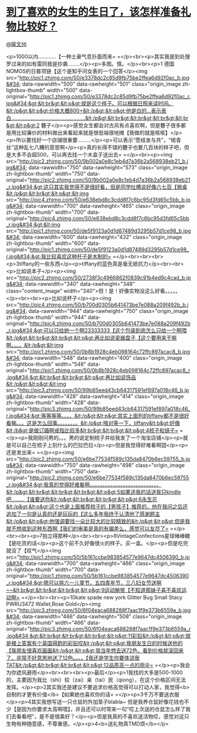
#  [到了喜欢的女生的生日了，该怎样准备礼物比较好？](https://zhihu.com/questions/22653346)



[@喻文州](https://zhihu.com/people/1d668e22666a6a19db7eb7de39ee5d2d)

&lt;p&gt;1000以内…………【一种土豪气息扑面而来= =&lt;/p&gt;&lt;br&gt;&lt;p&gt;其实我是到处搜罗过来的如有雷同我是抄袭........&lt;/p&gt;&lt;p&gt;多图。慎。&lt;/p&gt;&lt;br&gt;&lt;p&gt;1 德国NOMOS的日晷项链【这个是知乎问女表的一个回答&lt;/p&gt;&lt;img src=&#34;http://pic1.zhimg.com/50/e3378dc2c85d9fb75be2ffea6d92f0ac_b.jpg&#34; data-rawwidth=&#34;500&#34; data-rawheight=&#34;501&#34; class=&#34;origin_image zh-lightbox-thumb&#34; width=&#34;500&#34; data-original=&#34;http://pic1.zhimg.com/50/e3378dc2c85d9fb75be2ffea6d92f0ac_r.jpg&#34;&gt;&lt;br&gt;&lt;p&gt;就是这个样子。可以根据日照来读时间。&lt;/p&gt;&lt;p&gt;价格大概800+&lt;/p&gt;&lt;p&gt;他是白的...表示表白..................................................&lt;/p&gt;&lt;br&gt;&lt;br&gt;&lt;br&gt;&lt;br&gt;&lt;p&gt;2 簪子&lt;/p&gt;&lt;p&gt;感觉女生都会对古风有点喜欢啊，但是簪子很多都是用比较廉价的材料做出来看起来就是很低端很地摊【我做的就是咳咳】&lt;/p&gt;&lt;p&gt;所以要找好一个店铺很重要.........&lt;/p&gt;&lt;p&gt;可以表示“愿结发与共”，“绾青丝”这种乱七八糟的意思啊&lt;/p&gt;&lt;p&gt;真的长得不错的簪子也要几百块的样子吧，但是大多不会超500，可以再去找一个木盒子送出去= =&lt;/p&gt;&lt;br&gt;&lt;p&gt;&lt;img src=&#34;http://pic2.zhimg.com/50/9b002a0e8c1eb4d7a36b2a568938eb21_b.jpg&#34; data-rawwidth=&#34;750&#34; data-rawheight=&#34;573&#34; class=&#34;origin_image zh-lightbox-thumb&#34; width=&#34;750&#34; data-original=&#34;http://pic2.zhimg.com/50/9b002a0e8c1eb4d7a36b2a568938eb21_r.jpg&#34;&gt;这只其实我觉得不是很好看，但是同学吐槽说好像六七百【掀桌&lt;/p&gt;&lt;br&gt;&lt;p&gt;&lt;img src=&#34;http://pic4.zhimg.com/50/e638ebd8c3cdd8f7c6bc95d3fd65c5bb_b.jpg&#34; data-rawwidth=&#34;700&#34; data-rawheight=&#34;465&#34; class=&#34;origin_image zh-lightbox-thumb&#34; width=&#34;700&#34; data-original=&#34;http://pic4.zhimg.com/50/e638ebd8c3cdd8f7c6bc95d3fd65c5bb_r.jpg&#34;&gt;&lt;img src=&#34;http://pic1.zhimg.com/50/de5f9123a0d1d87489d3295b57d1ce98_b.jpg&#34; data-rawwidth=&#34;600&#34; data-rawheight=&#34;432&#34; class=&#34;origin_image zh-lightbox-thumb&#34; width=&#34;600&#34; data-original=&#34;http://pic1.zhimg.com/50/de5f9123a0d1d87489d3295b57d1ce98_r.jpg&#34;&gt;我比较喜欢这种杆子是木制的= =&lt;/p&gt;&lt;br&gt;&lt;br&gt;&lt;br&gt;&lt;p&gt;3tiffany的一些东西&lt;/p&gt;&lt;p&gt;tiffany的蓝色真是毫无抵抗力&lt;/p&gt;&lt;br&gt;&lt;br&gt;&lt;p&gt;比如说本子&lt;/p&gt;&lt;p&gt;&lt;img src=&#34;http://pic2.zhimg.com/50/2738f3c4966862f0839c91b4ed9c4cad_b.jpg&#34; data-rawwidth=&#34;340&#34; data-rawheight=&#34;348&#34; class=&#34;content_image&#34; width=&#34;340&#34;&gt;但！是！好像实物没这么好看。。。。。&lt;/p&gt;&lt;br&gt;&lt;br&gt;&lt;p&gt;比如说杯子&lt;/p&gt;&lt;p&gt;&lt;img src=&#34;http://pic4.zhimg.com/50/b700d0305b641473be7e088a209f492b_b.jpg&#34; data-rawwidth=&#34;944&#34; data-rawheight=&#34;750&#34; class=&#34;origin_image zh-lightbox-thumb&#34; width=&#34;944&#34; data-original=&#34;http://pic4.zhimg.com/50/b700d0305b641473be7e088a209f492b_r.jpg&#34;&gt;可以只给她一个啊23333333【这个包装到底怎么只给一个啊喂&lt;/p&gt;&lt;br&gt;&lt;br&gt;&lt;p&gt;再比如说瓷器盘子【这个要用来干嘛啊。。。。&lt;/p&gt;&lt;img src=&#34;http://pic1.zhimg.com/50/0b8b1928c4eb098164c72ffc897acac8_b.jpg&#34; data-rawwidth=&#34;548&#34; data-rawheight=&#34;400&#34; class=&#34;origin_image zh-lightbox-thumb&#34; width=&#34;548&#34; data-original=&#34;http://pic1.zhimg.com/50/0b8b1928c4eb098164c72ffc897acac8_r.jpg&#34;&gt;&lt;br&gt;&lt;br&gt;&lt;p&gt;再比如说饰品&lt;/p&gt;&lt;p&gt;&lt;img src=&#34;http://pic3.zhimg.com/50/99b85eed43cb64317591ef897a018c46_b.jpg&#34; data-rawwidth=&#34;428&#34; data-rawheight=&#34;414&#34; class=&#34;origin_image zh-lightbox-thumb&#34; width=&#34;428&#34; data-original=&#34;http://pic3.zhimg.com/50/99b85eed43cb64317591ef897a018c46_r.jpg&#34;&gt;等等等等。。。。&lt;/p&gt;&lt;p&gt;其实上面列的tiffany都不是很好看嘛。。。这是怎么回事。。。。。。。。&lt;/p&gt;哦对等一下，tiffany&lt;b&gt;好像&lt;/b&gt;是做订婚啊戒指比较多&lt;br&gt;&lt;br&gt;&lt;p&gt;4梳子和镜子= =&lt;/p&gt;&lt;p&gt;我刚刚问男的。。。男的说定制梳子并给我发了一个淘宝店铺&lt;/p&gt;&lt;p&gt;就是可以自己在梳子上刻什么的巴拉巴拉&lt;/p&gt;&lt;p&gt;但是我觉得好难看啊囧&lt;/p&gt;&lt;p&gt;还是发出来= =&lt;/p&gt;&lt;p&gt;&lt;img src=&#34;http://pic2.zhimg.com/50/e6be77534f589c135da8470b6ec59755_b.jpg&#34; data-rawwidth=&#34;750&#34; data-rawheight=&#34;498&#34; class=&#34;origin_image zh-lightbox-thumb&#34; width=&#34;750&#34; data-original=&#34;http://pic2.zhimg.com/50/e6be77534f589c135da8470b6ec59755_r.jpg&#34;&gt;我真的觉得好难看啊。。。。。。。。。。。。。。。。。。。。。。。。。。。&lt;/p&gt;&lt;br&gt;&lt;br&gt;&lt;br&gt;&lt;p&gt;5如果送我的话送我只kindle吧.........【谁要送你&lt;/p&gt;&lt;br&gt;&lt;br&gt;&lt;p&gt;6永生花&lt;/p&gt;&lt;p&gt;这个也是上面推荐梳子的【男孩子】推荐的，他在我问之后还追加了一句是认真的还是玩玩的【这么多年我终于认清他了感谢题主&lt;/p&gt;&lt;p&gt;他强调要找一朵比较大的比较精致的&lt;/p&gt;&lt;p&gt;但是我就不想收到这种东西啊【我们的审美是真的有偏差么，感觉可以友尽了= =&lt;/p&gt;&lt;br&gt;&lt;br&gt;&lt;p&gt;7拍立得那种&lt;/p&gt;&lt;br&gt;&lt;br&gt;&lt;p&gt;8VintageConfections星球棒棒糖【是吃货的话&lt;/p&gt;&lt;p&gt;这个前不久好像很火的样子。买一盒。&lt;/p&gt;&lt;p&gt;但是吃完就没了【叹气&lt;/p&gt;&lt;img src=&#34;http://pic1.zhimg.com/50/5b161ccbe983854577e9647dc4506390_b.jpg&#34; data-rawwidth=&#34;700&#34; data-rawheight=&#34;466&#34; class=&#34;origin_image zh-lightbox-thumb&#34; width=&#34;700&#34; data-original=&#34;http://pic1.zhimg.com/50/5b161ccbe983854577e9647dc4506390_r.jpg&#34;&gt;嗯可以挑六一儿童节，五四青年节，三八妇女节送啊~~&lt;br&gt;&lt;br&gt;&lt;br&gt;&lt;p&gt;9运动腕带【不知道那妹子喜不喜欢运动啊= =&lt;/p&gt;&lt;br&gt;&lt;br&gt;&lt;p&gt;10kate spade new york Glitter Bug Small Stacy PWRU3472 Wallet,Rose Gold&lt;/p&gt;&lt;img src=&#34;http://pic3.zhimg.com/50/6f04eaca688288f7aac1f9e373b6559a_b.jpg&#34; data-rawwidth=&#34;466&#34; data-rawheight=&#34;508&#34; class=&#34;origin_image zh-lightbox-thumb&#34; width=&#34;466&#34; data-original=&#34;http://pic3.zhimg.com/50/6f04eaca688288f7aac1f9e373b6559a_r.jpg&#34;&gt;&lt;br&gt;&lt;br&gt;&lt;br&gt;&lt;p&gt;11彩铅&lt;/p&gt;&lt;p&gt;就是楼上答案有个英国得韵的彩铅哎&lt;/p&gt;&lt;p&gt;我朋友生日的时候送他的【我朋友很喜欢画画&lt;/p&gt;&lt;p&gt;我当年想去送72色，看到价格就滚回来了，非常不好意思地送了12色。。。。【我还是学生你要体谅我TAT&lt;/p&gt;&lt;br&gt;&lt;br&gt;&lt;p&gt;12品质高一点的雨伞= =&lt;/p&gt;&lt;p&gt;我会为你遮风避雨&lt;/p&gt;&lt;br&gt;&lt;br&gt;&lt;br&gt;&lt;p&gt;最后&lt;/p&gt;&lt;p&gt;1我找的大多是500-1000的，主要因为我比（shi）较（zai）亲（tai）民（qiong），在这个价格区间无法发挥。&lt;/p&gt;&lt;p&gt;2其实我还是建议不要追求价格高觉得可以打动人家，我觉得&lt;b&gt;自制的才更有价值&lt;/b&gt;【如果她也喜欢你的话= =&lt;/p&gt;&lt;p&gt;3千万不要送衣服&lt;/p&gt;&lt;p&gt;4其实我想写送一只仓鼠的外加笼子blabla~ 但是我养仓鼠好像花钱也不少【是因为你要求太高啊喂】，并且还可以时常来一句“哎上次送的仓鼠怎么样了我们去看看吧”，是不是很美好？&lt;/p&gt;&lt;p&gt;但是我真的不喜欢送活物哎，感觉对这只生物有种随意感，不尊重感。&lt;/p&gt;&lt;p&gt;4&lt;b&gt;送礼物真TMD烦&lt;/b&gt;&lt;/p&gt;